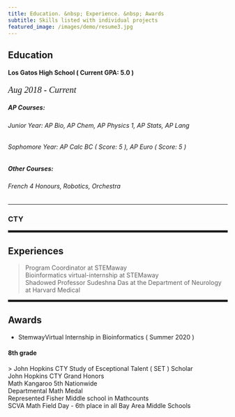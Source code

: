 ```yaml
---
title: Education. &nbsp; Experience. &nbsp; Awards
subtitle: Skills listed with individual projects
featured_image: /images/demo/resume3.jpg
---
```

        
 <h2><span>Education</span></h2>

 <h4>Los Gatos High School ( Current GPA: 5.0 )</h4>
  <p style="font-family:verdana; font-size:20px"><em class="date">Aug 2018 - Current</em></p>

<h5>AP Courses:</h5>
<h6>Junior Year: AP Bio, AP Chem, AP Physics 1, AP Stats, AP Lang</h6>
<h6>Sophomore Year: AP Calc BC ( Score: 5 ), AP Euro ( Score: 5 ) </h6>

<h5>Other Courses:</h5>
<h6>French 4 Honours, Robotics, Orchestra </h6>

<hr>
               
<h3>CTY</h3>

<hr style="height:5px;color:black">

<h2>Experiences</h2>

> Program Coordinator at STEMaway <br> Bioinformatics virtual-internship at STEMaway <br> Shadowed Professor Sudeshna Das at the Department of Neurology at Harvard Medical

<hr style="height:5px;color:black">

<h2>Awards</h2>

* StemwayVirtual Internship in Bioinformatics ( Summer 2020 )

<h4> 8th grade </h4>
> John Hopkins CTY Study of Esceptional Talent ( SET ) Scholar <br> John Hopkins CTY Grand Honors <br> Math Kangaroo 5th Nationwide 
<br> Departmental Math Medal <br> Represented Fisher Middle school in Mathcounts <br> SCVA Math Field Day - 6th place in all Bay Area Middle Schools 
